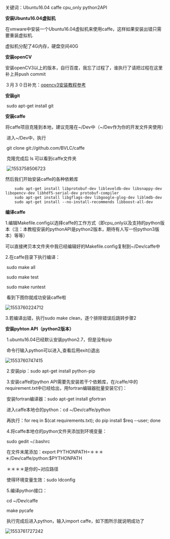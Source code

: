 关键词：Ubuntu16.04 caffe cpu_only python2API

**安装Ubuntu16.04虚拟机**

在vmware中安装一个Ubuntu16.04虚拟机来使用caffe，这样如果安装出错只需要重装虚拟机.

虚拟机分配了4G内存，硬盘空间40G



**安装openCV**

安装openCV3以上的版本，自行百度，我忘了过程了，谁执行了请把过程在这里补上并push commit

３月３０日补充：[opencv3安装教程参考](https://www.cnblogs.com/feifanrensheng/p/8619539.html)

**安装git**

​	sudo apt-get install git

**安装caffe**

将caffe项目克隆到本地，建议克隆在~/Dev中（~/Dev作为你的开发文件夹使用）

​	进入~/Dev中，执行

​		git clone git://github.com/BVLC/caffe

​	克隆完成后 ls 可以看到caffe文件夹

​	![1553758506723](./picture/Screenshot_from_2019-03-29_09-41-32.png)

然后我们开始安装caffe的各种依赖库

```
	sudo apt-get install libprotobuf-dev libleveldb-dev libsnappy-dev libopencv-dev libhdf5-serial-dev protobuf-compiler
	sudo apt-get install libgflags-dev libgoogle-glog-dev liblmdb-dev
	sudo apt-get install --no-install-recommends libboost-all-dev
```

**编译caffe**

1.编辑Makefile.config以选择caffe的工作方式（即cpu_only以及支持的python版本（注：本教程安装的pythonAPI是python2版本，期待有人写一份python3版本）等等）

​	可以直接拷贝本文件夹中我已经编辑好的Makefile.config复制到~/Dev/caffe中

2.在caffe目录下执行编译：

​	sudo make all

​	sudo make test

​	sudo make runtest

​	看到下图你就成功安装caffe啦

![1553760224712](./picture/Screenshot_from_2019-03-28_16-03-29.png)

3.若编译出错，执行sudo make clean，逐个排除错误后跳转步骤2

**安装pyhton API（python2版本）**

​	1.ubuntu16.04已经默认安装python2.7，但是没有pip

​		命令行输入python可以进入,查看后用exit()退出

![1553760747415](./picture/Screenshot_from_2019-03-28_16-12-18.png)

​	2.安装pip：sudo apt-get install python-pip

​	3.安装caffe的python API需要先安装若干个依赖库，在/caffe/中的requirement.txt中已经给出，用fortran编辑器批量安装它们：

​		安装fortran编译器：sudo apt-get install gfortran

​		进入caffe本地仓的python：cd ~/Dev/caffe/python

​		再执行：for req in $(cat requirements.txt); do pip install $req --user; done

​	4.将caffe本地仓的python文件夹添加到环境变量：

​		sudo gedit ~/.bashrc

​		在文件末尾添加：export PYTHONPATH=＊＊＊＊/Dev/caffe/python:$PYTHONPATH

​		＊＊＊＊是你的~对应路径

​		使得环境变量生效：sudo ldconfig

​	5.编译python接口：

​		cd ~/Dev/caffe

​		make pycafe

​		执行完成后进入python，输入import caffe，如下图所示就说明成功了

![1553761727242](./picture/Screenshot_from_2019-03-28_16-27-27.png)

​		